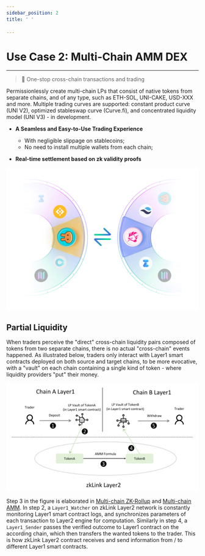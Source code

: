 ```yaml
---
sidebar_position: 2
title: ' '

---
```


# Use Case 2: Multi-Chain AMM DEX

---
> **🥇** <span className="highlight">One-stop cross-chain transactions and trading</span>

Permissionlessly create multi-chain LPs that consist of native tokens from separate chains, and of any type, such as ETH-SOL, UNI-CAKE, USD-XXX and more. Multiple trading curves are supported: constant product curve (UNI V2), optimized stableswap curve (Curve.fi), and concentrated liquidity model (UNI V3) - in development.

- **A Seamless and Easy-to-Use Trading Experience**
  - With negligible slippage on stablecoins;
  - No need to install multiple wallets from each chain;

- **Real-time settlement based on zk validity proofs**

![What is zkLink](../../static/img/swap1.png)

## Partial Liquidity
When traders perceive the "direct" cross-chain liquidity pairs composed of tokens from two separate chains, there is no actual "cross-chain" events happened. As illustrated below, traders only interact with Layer1 smart contracts deployed on both source and target chains, to be more evocative, with a "vault" on each chain containing a single kind of token - where liquidity providers "put" their money.


![Partial Liquidity](../../static/img/tech/PartialLiquidity.png)

Step 3 in the figure is elaborated in [Multi-chain ZK-Rollup](/docs/Technology/Technology#a-multi-chain-zk-rollup) and [Multi-chain AMM](/docs/Technology/Technology#a-use-case-of-multi-chain-zk-rollup-a-multi-chain-amm). In step 2, a `Layer1_Watcher` on zkLink Layer2 network is constantly monitoring Layer1 smart contract logs, and synchronizes parameters of each transaction to Layer2 engine for computation. Similarly in step 4, a `Layer1_Sender` passes the verified outcome to Layer1 contract on the according chain, which then transfers the wanted tokens to the trader. This is how zkLink Layer2 contract receives and send information from / to different Layer1 smart contracts.

